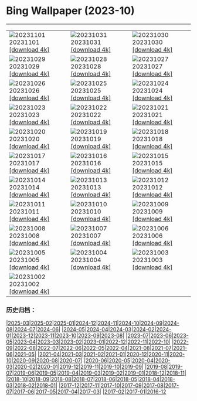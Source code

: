# Bing Wallpaper (2023-10)
**************

<table><tr><td><img src="https://www.bing.com/th?id=OHR.HautBarr_IT-IT9951330243_1920x1080.jpg" alt="20231101"> 20231101 <a href="https://www.bing.com/th?id=OHR.HautBarr_IT-IT9951330243_UHD.jpg">[download 4k]</a></td><td><img src="https://www.bing.com/th?id=OHR.HalloweenPorchAI_IT-IT0209206965_1920x1080.jpg" alt="20231031"> 20231031 <a href="https://www.bing.com/th?id=OHR.HalloweenPorchAI_IT-IT0209206965_UHD.jpg">[download 4k]</a></td><td><img src="https://www.bing.com/th?id=OHR.AutumnRaven_IT-IT0004951220_1920x1080.jpg" alt="20231030"> 20231030 <a href="https://www.bing.com/th?id=OHR.AutumnRaven_IT-IT0004951220_UHD.jpg">[download 4k]</a></td></tr><tr><td><img src="https://www.bing.com/th?id=OHR.LangheItaly_IT-IT0113842370_1920x1080.jpg" alt="20231029"> 20231029 <a href="https://www.bing.com/th?id=OHR.LangheItaly_IT-IT0113842370_UHD.jpg">[download 4k]</a></td><td><img src="https://www.bing.com/th?id=OHR.FiveWinds_IT-IT3588998900_1920x1080.jpg" alt="20231028"> 20231028 <a href="https://www.bing.com/th?id=OHR.FiveWinds_IT-IT3588998900_UHD.jpg">[download 4k]</a></td><td><img src="https://www.bing.com/th?id=OHR.OldBridgeSkye_IT-IT3352647362_1920x1080.jpg" alt="20231027"> 20231027 <a href="https://www.bing.com/th?id=OHR.OldBridgeSkye_IT-IT3352647362_UHD.jpg">[download 4k]</a></td></tr><tr><td><img src="https://www.bing.com/th?id=OHR.ViennaAutumn_IT-IT9164239542_1920x1080.jpg" alt="20231026"> 20231026 <a href="https://www.bing.com/th?id=OHR.ViennaAutumn_IT-IT9164239542_UHD.jpg">[download 4k]</a></td><td><img src="https://www.bing.com/th?id=OHR.GrandStaircase_IT-IT8917709693_1920x1080.jpg" alt="20231025"> 20231025 <a href="https://www.bing.com/th?id=OHR.GrandStaircase_IT-IT8917709693_UHD.jpg">[download 4k]</a></td><td><img src="https://www.bing.com/th?id=OHR.FuzerCastle_IT-IT9605113103_1920x1080.jpg" alt="20231024"> 20231024 <a href="https://www.bing.com/th?id=OHR.FuzerCastle_IT-IT9605113103_UHD.jpg">[download 4k]</a></td></tr><tr><td><img src="https://www.bing.com/th?id=OHR.SanGiorgioMaggiore_IT-IT9222946405_1920x1080.jpg" alt="20231023"> 20231023 <a href="https://www.bing.com/th?id=OHR.SanGiorgioMaggiore_IT-IT9222946405_UHD.jpg">[download 4k]</a></td><td><img src="https://www.bing.com/th?id=OHR.AstoriaBridge_IT-IT7575959627_1920x1080.jpg" alt="20231022"> 20231022 <a href="https://www.bing.com/th?id=OHR.AstoriaBridge_IT-IT7575959627_UHD.jpg">[download 4k]</a></td><td><img src="https://www.bing.com/th?id=OHR.PersepolisRelief_IT-IT7224171772_1920x1080.jpg" alt="20231021"> 20231021 <a href="https://www.bing.com/th?id=OHR.PersepolisRelief_IT-IT7224171772_UHD.jpg">[download 4k]</a></td></tr><tr><td><img src="https://www.bing.com/th?id=OHR.PygmySloth_IT-IT6815817585_1920x1080.jpg" alt="20231020"> 20231020 <a href="https://www.bing.com/th?id=OHR.PygmySloth_IT-IT6815817585_UHD.jpg">[download 4k]</a></td><td><img src="https://www.bing.com/th?id=OHR.WaterLilyVietnam_IT-IT8076028570_1920x1080.jpg" alt="20231019"> 20231019 <a href="https://www.bing.com/th?id=OHR.WaterLilyVietnam_IT-IT8076028570_UHD.jpg">[download 4k]</a></td><td><img src="https://www.bing.com/th?id=OHR.KodiakAlaska_IT-IT8488894073_1920x1080.jpg" alt="20231018"> 20231018 <a href="https://www.bing.com/th?id=OHR.KodiakAlaska_IT-IT8488894073_UHD.jpg">[download 4k]</a></td></tr><tr><td><img src="https://www.bing.com/th?id=OHR.SpreadsheetDay_IT-IT8741983462_1920x1080.jpg" alt="20231017"> 20231017 <a href="https://www.bing.com/th?id=OHR.SpreadsheetDay_IT-IT8741983462_UHD.jpg">[download 4k]</a></td><td><img src="https://www.bing.com/th?id=OHR.GoldenEnchantments_IT-IT9162658563_1920x1080.jpg" alt="20231016"> 20231016 <a href="https://www.bing.com/th?id=OHR.GoldenEnchantments_IT-IT9162658563_UHD.jpg">[download 4k]</a></td><td><img src="https://www.bing.com/th?id=OHR.AutumnHedgehog_IT-IT1498595438_1920x1080.jpg" alt="20231015"> 20231015 <a href="https://www.bing.com/th?id=OHR.AutumnHedgehog_IT-IT1498595438_UHD.jpg">[download 4k]</a></td></tr><tr><td><img src="https://www.bing.com/th?id=OHR.RingEclipse_IT-IT1853781586_1920x1080.jpg" alt="20231014"> 20231014 <a href="https://www.bing.com/th?id=OHR.RingEclipse_IT-IT1853781586_UHD.jpg">[download 4k]</a></td><td><img src="https://www.bing.com/th?id=OHR.PerugiaFountainEurochocolate_IT-IT7296572620_1920x1080.jpg" alt="20231013"> 20231013 <a href="https://www.bing.com/th?id=OHR.PerugiaFountainEurochocolate_IT-IT7296572620_UHD.jpg">[download 4k]</a></td><td><img src="https://www.bing.com/th?id=OHR.IdahoBarn_IT-IT0454477337_1920x1080.jpg" alt="20231012"> 20231012 <a href="https://www.bing.com/th?id=OHR.IdahoBarn_IT-IT0454477337_UHD.jpg">[download 4k]</a></td></tr><tr><td><img src="https://www.bing.com/th?id=OHR.JohnDayFossil_IT-IT9653915961_1920x1080.jpg" alt="20231011"> 20231011 <a href="https://www.bing.com/th?id=OHR.JohnDayFossil_IT-IT9653915961_UHD.jpg">[download 4k]</a></td><td><img src="https://www.bing.com/th?id=OHR.SoprisSunrise_IT-IT4925798707_1920x1080.jpg" alt="20231010"> 20231010 <a href="https://www.bing.com/th?id=OHR.SoprisSunrise_IT-IT4925798707_UHD.jpg">[download 4k]</a></td><td><img src="https://www.bing.com/th?id=OHR.FremontPetroglyph_IT-IT9013079131_1920x1080.jpg" alt="20231009"> 20231009 <a href="https://www.bing.com/th?id=OHR.FremontPetroglyph_IT-IT9013079131_UHD.jpg">[download 4k]</a></td></tr><tr><td><img src="https://www.bing.com/th?id=OHR.ItalyTriesteBarcolana_IT-IT2686315925_1920x1080.jpg" alt="20231008"> 20231008 <a href="https://www.bing.com/th?id=OHR.ItalyTriesteBarcolana_IT-IT2686315925_UHD.jpg">[download 4k]</a></td><td><img src="https://www.bing.com/th?id=OHR.GrizzlyFalls_IT-IT0353576964_1920x1080.jpg" alt="20231007"> 20231007 <a href="https://www.bing.com/th?id=OHR.GrizzlyFalls_IT-IT0353576964_UHD.jpg">[download 4k]</a></td><td><img src="https://www.bing.com/th?id=OHR.TaughannockFalls_IT-IT9282123928_1920x1080.jpg" alt="20231006"> 20231006 <a href="https://www.bing.com/th?id=OHR.TaughannockFalls_IT-IT9282123928_UHD.jpg">[download 4k]</a></td></tr><tr><td><img src="https://www.bing.com/th?id=OHR.GentooJump_IT-IT0819312209_1920x1080.jpg" alt="20231005"> 20231005 <a href="https://www.bing.com/th?id=OHR.GentooJump_IT-IT0819312209_UHD.jpg">[download 4k]</a></td><td><img src="https://www.bing.com/th?id=OHR.TarantulaNebula_IT-IT1696643757_1920x1080.jpg" alt="20231004"> 20231004 <a href="https://www.bing.com/th?id=OHR.TarantulaNebula_IT-IT1696643757_UHD.jpg">[download 4k]</a></td><td><img src="https://www.bing.com/th?id=OHR.WhitsundaySwirl_IT-IT2012760745_1920x1080.jpg" alt="20231003"> 20231003 <a href="https://www.bing.com/th?id=OHR.WhitsundaySwirl_IT-IT2012760745_UHD.jpg">[download 4k]</a></td></tr><tr><td><img src="https://www.bing.com/th?id=OHR.VuittonFoundation_IT-IT8425877700_1920x1080.jpg" alt="20231002"> 20231002 <a href="https://www.bing.com/th?id=OHR.VuittonFoundation_IT-IT8425877700_UHD.jpg">[download 4k]</a></td><td></td><td></td></tr></table>

### 历史归档：

|[2025-03](/../2025-03/2025-03.md)|[2025-02](/../2025-02/2025-02.md)|[2025-01](/../2025-01/2025-01.md)|[2024-12](/../2024-12/2024-12.md)|[2024-11](/../2024-11/2024-11.md)|[2024-10](/../2024-10/2024-10.md)|[2024-09](/../2024-09/2024-09.md)|[2024-08](/../2024-08/2024-08.md)|[2024-07](/../2024-07/2024-07.md)|[2024-06](/../2024-06/2024-06.md)|
|[2024-05](/../2024-05/2024-05.md)|[2024-04](/../2024-04/2024-04.md)|[2024-03](/../2024-03/2024-03.md)|[2024-02](/../2024-02/2024-02.md)|[2024-01](/../2024-01/2024-01.md)|[2023-12](/../2023-12/2023-12.md)|[2023-11](/../2023-11/2023-11.md)|[2023-10](/2023-10.md)|[2023-09](/../2023-09/2023-09.md)|[2023-08](/../2023-08/2023-08.md)|
|[2023-07](/../2023-07/2023-07.md)|[2023-06](/../2023-06/2023-06.md)|[2023-05](/../2023-05/2023-05.md)|[2023-04](/../2023-04/2023-04.md)|[2023-03](/../2023-03/2023-03.md)|[2023-02](/../2023-02/2023-02.md)|[2023-01](/../2023-01/2023-01.md)|[2022-12](/../2022-12/2022-12.md)|[2022-11](/../2022-11/2022-11.md)|[2022-10](/../2022-10/2022-10.md)|
|[2022-09](/../2022-09/2022-09.md)|[2022-08](/../2022-08/2022-08.md)|[2022-07](/../2022-07/2022-07.md)|[2022-06](/../2022-06/2022-06.md)|[2022-05](/../2022-05/2022-05.md)|[2022-04](/../2022-04/2022-04.md)|[2021-08](/../2021-08/2021-08.md)|[2021-07](/../2021-07/2021-07.md)|[2021-06](/../2021-06/2021-06.md)|[2021-05](/../2021-05/2021-05.md)|
|[2021-04](/../2021-04/2021-04.md)|[2021-03](/../2021-03/2021-03.md)|[2021-02](/../2021-02/2021-02.md)|[2021-01](/../2021-01/2021-01.md)|[2020-12](/../2020-12/2020-12.md)|[2020-11](/../2020-11/2020-11.md)|[2020-10](/../2020-10/2020-10.md)|[2020-09](/../2020-09/2020-09.md)|[2020-08](/../2020-08/2020-08.md)|[2020-07](/../2020-07/2020-07.md)|
|[2020-06](/../2020-06/2020-06.md)|[2020-05](/../2020-05/2020-05.md)|[2020-04](/../2020-04/2020-04.md)|[2020-03](/../2020-03/2020-03.md)|[2020-02](/../2020-02/2020-02.md)|[2020-01](/../2020-01/2020-01.md)|[2019-12](/../2019-12/2019-12.md)|[2019-11](/../2019-11/2019-11.md)|[2019-10](/../2019-10/2019-10.md)|[2019-09](/../2019-09/2019-09.md)|
|[2019-08](/../2019-08/2019-08.md)|[2019-07](/../2019-07/2019-07.md)|[2019-06](/../2019-06/2019-06.md)|[2019-05](/../2019-05/2019-05.md)|[2019-04](/../2019-04/2019-04.md)|[2019-03](/../2019-03/2019-03.md)|[2019-02](/../2019-02/2019-02.md)|[2019-01](/../2019-01/2019-01.md)|[2018-12](/../2018-12/2018-12.md)|[2018-11](/../2018-11/2018-11.md)|
|[2018-10](/../2018-10/2018-10.md)|[2018-09](/../2018-09/2018-09.md)|[2018-08](/../2018-08/2018-08.md)|[2018-07](/../2018-07/2018-07.md)|[2018-06](/../2018-06/2018-06.md)|[2018-05](/../2018-05/2018-05.md)|[2018-04](/../2018-04/2018-04.md)|[2018-03](/../2018-03/2018-03.md)|[2018-02](/../2018-02/2018-02.md)|[2018-01](/../2018-01/2018-01.md)|
|[2017-12](/../2017-12/2017-12.md)|[2017-11](/../2017-11/2017-11.md)|[2017-10](/../2017-10/2017-10.md)|[2017-09](/../2017-09/2017-09.md)|[2017-08](/../2017-08/2017-08.md)|[2017-07](/../2017-07/2017-07.md)|[2017-06](/../2017-06/2017-06.md)|[2017-05](/../2017-05/2017-05.md)|[2017-04](/../2017-04/2017-04.md)|[2017-03](/../2017-03/2017-03.md)|
|[2017-02](/../2017-02/2017-02.md)|[2017-01](/../2017-01/2017-01.md)|[2016-12](/../2016-12/2016-12.md)